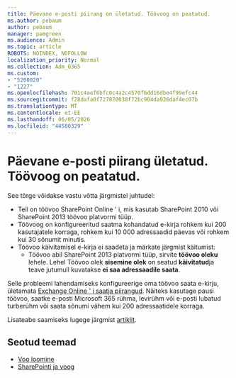 ```yaml
---
title: Päevane e-posti piirang on ületatud. Töövoog on peatatud.
ms.author: pebaum
author: pebaum
manager: pamgreen
ms.audience: Admin
ms.topic: article
ROBOTS: NOINDEX, NOFOLLOW
localization_priority: Normal
ms.collection: Adm_O365
ms.custom:
- "5200020"
- "1227"
ms.openlocfilehash: 701c4aef6bfc0c4a2c4570f6dd16dbe4f99efc44
ms.sourcegitcommit: f28dafa0f727870038f72bc904da926daf4ec07b
ms.translationtype: MT
ms.contentlocale: et-EE
ms.lasthandoff: 06/05/2020
ms.locfileid: "44580329"
---
```

# <a name="daily-email-limit-exceeded-workflow-is-suspended"></a>Päevane e-posti piirang ületatud. Töövoog on peatatud.

See tõrge võidakse vastu võtta järgmistel juhtudel:

- Teil on töövoo SharePoint Online ' i, mis kasutab SharePoint 2010 või SharePoint 2013 töövoo platvormi tüüp.
- Töövoog on konfigureeritud saatma kohandatud e-kirja rohkem kui 200 kasutajatele korraga, rohkem kui 10 000 adressaadid päevas või rohkem kui 30 sõnumit minutis.
- Töövoo käivitamisel e-kirja ei saadeta ja märkate järgmist käitumist:
    - Töövoo abil SharePoint 2013 platvormi tüüp, sirvite **töövoo oleku** lehele. Lehel Töövoo olek **sisemine olek** on seatud **käivitatud**ja teave jutumull kuvatakse **ei saa adressaadile saata**.

Selle probleemi lahendamiseks konfigureerige oma töövoo saata e-kirju, ületamata [Exchange Online ' i saatja piirangud](https://docs.microsoft.com/office365/servicedescriptions/exchange-online-service-description/exchange-online-limits#recipientlimits). Näiteks kasutage pausi töövoo, saatke e-posti Microsoft 365 rühma, levirühm või e-posti lubatud turberühm või saata sõnumi vähem kui 200 adressaatidele korraga.


Lisateabe saamiseks lugege järgmist [artiklit](https://support.microsoft.com/help/3150442/daily-email-limit-has-exceeded-and-your-workflow-has-been-suspended-or).

## <a name="related-topics"></a>Seotud teemad
- [Voo loomine](https://support.office.com/article/Create-a-flow-for-a-list-or-library-in-SharePoint-Online-or-OneDrive-for-Business-a9c3e03b-0654-46af-a254-20252e580d01) 
- [SharePointi ja voog](https://flow.microsoft.com/blog/sharepoint-and-flow/) 